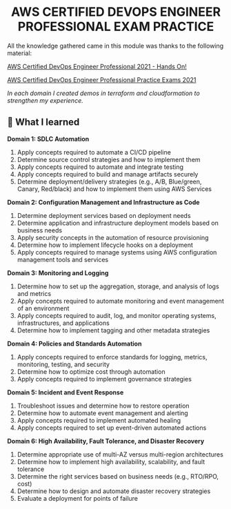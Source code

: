 


<!-- TITLE --> <h1 align="center"> AWS CERTIFIED DEVOPS ENGINEER PROFESSIONAL EXAM PRACTICE </h1>

<!-- SUMMARY -->

<p> All the knowledge gathered came in this module was thanks to the following material:</p>
<a href="https://www.udemy.com/certificate/UC-e2ad9cfe-7a84-4725-975b-6b3767451a29">AWS Certified DevOps Engineer Professional 2021 - Hands On!</a>

<a href="https://portal.tutorialsdojo.com/courses/aws-certified-devops-engineer-professional-practice-exams/">AWS Certified DevOps Engineer Professional Practice Exams 2021</a>

*In each domain I created demos in terraform and cloudformation to strengthen my experience.*
<br />

	


## 🚀 What I learned

**Domain 1: SDLC Automation**

1.  Apply concepts required to automate a CI/CD pipeline
2.  Determine source control strategies and how to implement them
3.  Apply concepts required to automate and integrate testing
4.  Apply concepts required to build and manage artifacts securely
5.  Determine deployment/delivery strategies (e.g., A/B, Blue/green, Canary, Red/black) and how to implement them using AWS Services

**Domain 2: Configuration Management and Infrastructure as Code**

1.  Determine deployment services based on deployment needs
2.  Determine application and infrastructure deployment models based on business needs
3.  Apply security concepts in the automation of resource provisioning
4.  Determine how to implement lifecycle hooks on a deployment
5.  Apply concepts required to manage systems using AWS configuration management tools and services

**Domain 3: Monitoring and Logging**

1.  Determine how to set up the aggregation, storage, and analysis of logs and metrics
2.  Apply concepts required to automate monitoring and event management of an environment
3.  Apply concepts required to audit, log, and monitor operating systems, infrastructures, and applications
4.  Determine how to implement tagging and other metadata strategies

**Domain 4: Policies and Standards Automation**

1.  Apply concepts required to enforce standards for logging, metrics, monitoring, testing, and security
2.  Determine how to optimize cost through automation
3.  Apply concepts required to implement governance strategies

**Domain 5: Incident and Event Response**

1.  Troubleshoot issues and determine how to restore operation
2.  Determine how to automate event management and alerting
3.  Apply concepts required to implement automated healing
4.  Apply concepts required to set up event-driven automated actions

**Domain 6: High Availability, Fault Tolerance, and Disaster Recovery**

1.  Determine appropriate use of multi-AZ versus multi-region architectures
2.  Determine how to implement high availability, scalability, and fault tolerance
3.  Determine the right services based on business needs (e.g., RTO/RPO, cost)
4.  Determine how to design and automate disaster recovery strategies
5.  Evaluate a deployment for points of failure
